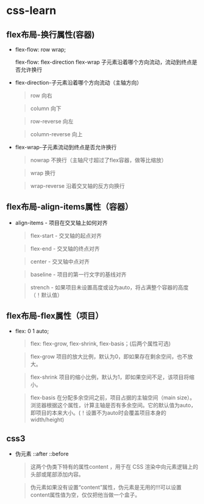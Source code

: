 # css-learn

## flex布局-换行属性(容器)

* flex-flow: row wrap;

  flex-flow: flex-direction flex-wrap 子元素沿着哪个方向流动，流动到终点是否允许换行

* flex-direction-子元素沿着哪个方向流动（主轴方向）

    > row 向右

    > column 向下

    > row-reverse 向左

    > column-reverse 向上
    
* flex-wrap-子元素流动到终点是否允许换行

    > nowrap 不换行（主轴尺寸超过了flex容器，做等比缩放）
    
    > wrap 换行
    
    > wrap-reverse 沿着交叉轴的反方向换行

## flex布局-align-items属性（容器）

 * align-items - 项目在交叉轴上如何对齐

    > flex-start - 交叉轴的起点对齐

    > flex-end - 交叉轴的终点对齐

    > center - 交叉轴中点对齐

    > baseline - 项目的第一行文字的基线对齐

    > strench - 如果项目未设置高度或设为auto，将占满整个容器的高度（！默认值）

## flex布局-flex属性（项目）

  * flex: 0 1 auto;

    > flex: flex-grow, flex-shrink, flex-basis；(后两个属性可选)

    > flex-grow 项目的放大比例，默认为0，即如果存在剩余空间，也不放大。

    > flex-shrink 项目的缩小比例，默认为1，即如果空间不足，该项目将缩小。

    > flex-basis 在分配多余空间之前，项目占据的主轴空间（main size）。浏览器根据这个属性，计算主轴是否有多余空间。它的默认值为auto，即项目的本来大小。(！设置不为auto时会覆盖项目本身的width/height)

## css3

  * 伪元素 ::after ::before

    > 这两个伪类下特有的属性content ，用于在 CSS 渲染中向元素逻辑上的头部或尾部添加内容。

    > 伪元素如果没有设置“content”属性，伪元素是无用的!!!可以设置content属性值为空，仅仅把他当做一个盒子。